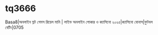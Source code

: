 # tq3666
Basa8|অনলাইন স্লট গেমস রিয়েল মানি | লাইভ অনলাইন পোকার ও ক্যাসিনো ২০২৫|ক্যাসিনো বোনাস|ফুটবল বেটিং|0705
